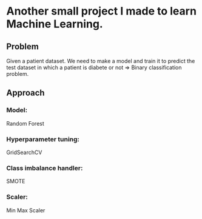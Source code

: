 # Another small project I made to learn Machine Learning. 

## Problem
Given a patient dataset. We need to make a model and train it to predict the test dataset in which a patient is diabete or not => Binary classification problem.
## Approach 
### Model: 
Random Forest
### Hyperparameter tuning: 
GridSearchCV
### Class imbalance handler: 
SMOTE
### Scaler: 
Min Max Scaler
